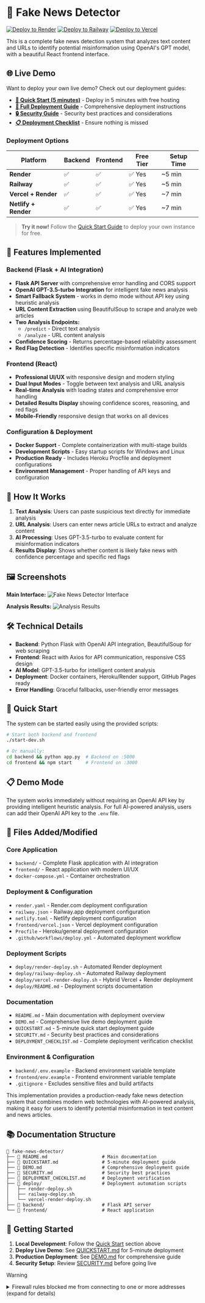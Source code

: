 # 📰 Fake News Detector

[![Deploy to Render](https://img.shields.io/badge/Deploy%20to-Render-46E3B7?style=for-the-badge&logo=render)](https://render.com)
[![Deploy to Railway](https://img.shields.io/badge/Deploy%20to-Railway-0B0D0E?style=for-the-badge&logo=railway)](https://railway.app)
[![Deploy to Vercel](https://img.shields.io/badge/Deploy%20to-Vercel-000000?style=for-the-badge&logo=vercel)](https://vercel.com)

This is a complete fake news detection system that analyzes text content and URLs to identify potential misinformation using OpenAI's GPT model, with a beautiful React frontend interface.

## 🌐 Live Demo

Want to deploy your own live demo? Check out our deployment guides:

- **[🚀 Quick Start (5 minutes)](QUICKSTART.md)** - Deploy in 5 minutes with free hosting
- **[📖 Full Deployment Guide](DEMO.md)** - Comprehensive deployment instructions
- **[🔒 Security Guide](SECURITY.md)** - Security best practices and considerations
- **[📋 Deployment Checklist](DEPLOYMENT_CHECKLIST.md)** - Ensure nothing is missed

### Deployment Options

| Platform | Backend | Frontend | Free Tier | Setup Time |
|----------|---------|----------|-----------|------------|
| **Render** | ✅ | ✅ | ✅ Yes | ~5 min |
| **Railway** | ✅ | ✅ | ✅ Yes | ~5 min |
| **Vercel + Render** | ✅ | ✅ | ✅ Yes | ~7 min |
| **Netlify + Render** | ✅ | ✅ | ✅ Yes | ~7 min |

> **Try it now!** Follow the [Quick Start Guide](QUICKSTART.md) to deploy your own instance for free.

## 🚀 Features Implemented

### Backend (Flask + AI Integration)
- **Flask API Server** with comprehensive error handling and CORS support
- **OpenAI GPT-3.5-turbo Integration** for intelligent fake news analysis
- **Smart Fallback System** - works in demo mode without API key using heuristic analysis
- **URL Content Extraction** using BeautifulSoup to scrape and analyze web articles
- **Two Analysis Endpoints:**
  - `/predict` - Direct text analysis
  - `/analyze` - URL content analysis
- **Confidence Scoring** - Returns percentage-based reliability assessment
- **Red Flag Detection** - Identifies specific misinformation indicators

### Frontend (React)
- **Professional UI/UX** with responsive design and modern styling
- **Dual Input Modes** - Toggle between text analysis and URL analysis
- **Real-time Analysis** with loading states and comprehensive error handling
- **Detailed Results Display** showing confidence scores, reasoning, and red flags
- **Mobile-Friendly** responsive design that works on all devices

### Configuration & Deployment
- **Docker Support** - Complete containerization with multi-stage builds
- **Development Scripts** - Easy startup scripts for Windows and Linux
- **Production Ready** - Includes Heroku Procfile and deployment configurations
- **Environment Management** - Proper handling of API keys and configuration

## 🎯 How It Works

1. **Text Analysis**: Users can paste suspicious text directly for immediate analysis
2. **URL Analysis**: Users can enter news article URLs to extract and analyze content
3. **AI Processing**: Uses GPT-3.5-turbo to evaluate content for misinformation indicators
4. **Results Display**: Shows whether content is likely fake news with confidence percentage and specific red flags

## 🖼️ Screenshots

**Main Interface:**
![Fake News Detector Interface](https://github.com/user-attachments/assets/372e902b-848f-4d06-ba59-e511b34e4198)

**Analysis Results:**
![Analysis Results](https://github.com/user-attachments/assets/0f057593-5cc7-4bdd-ae14-9370fd7b9e1b)

## 🛠️ Technical Details

- **Backend**: Python Flask with OpenAI API integration, BeautifulSoup for web scraping
- **Frontend**: React with Axios for API communication, responsive CSS design
- **AI Model**: GPT-3.5-turbo for intelligent content analysis
- **Deployment**: Docker containers, Heroku/Render support, GitHub Pages ready
- **Error Handling**: Graceful fallbacks, user-friendly error messages

## 🚀 Quick Start

The system can be started easily using the provided scripts:

```bash
# Start both backend and frontend
./start-dev.sh

# Or manually:
cd backend && python app.py  # Backend on :5000
cd frontend && npm start     # Frontend on :3000
```

## 📋 Demo Mode

The system works immediately without requiring an OpenAI API key by providing intelligent heuristic analysis. For full AI-powered analysis, users can add their OpenAI API key to the `.env` file.

## 🔧 Files Added/Modified

### Core Application
- `backend/` - Complete Flask application with AI integration
- `frontend/` - React application with modern UI/UX
- `docker-compose.yml` - Container orchestration

### Deployment & Configuration
- `render.yaml` - Render.com deployment configuration
- `railway.json` - Railway.app deployment configuration
- `netlify.toml` - Netlify deployment configuration
- `frontend/vercel.json` - Vercel deployment configuration
- `Procfile` - Heroku/general deployment configuration
- `.github/workflows/deploy.yml` - Automated deployment workflow

### Deployment Scripts
- `deploy/render-deploy.sh` - Automated Render deployment
- `deploy/railway-deploy.sh` - Automated Railway deployment
- `deploy/vercel-render-deploy.sh` - Hybrid Vercel + Render deployment
- `deploy/README.md` - Deployment scripts documentation

### Documentation
- `README.md` - Main documentation with deployment overview
- `DEMO.md` - Comprehensive live demo deployment guide
- `QUICKSTART.md` - 5-minute quick start deployment guide
- `SECURITY.md` - Security best practices and considerations
- `DEPLOYMENT_CHECKLIST.md` - Complete deployment verification checklist

### Environment & Configuration
- `backend/.env.example` - Backend environment variable template
- `frontend/env.example` - Frontend environment variable template
- `.gitignore` - Excludes sensitive files and build artifacts

This implementation provides a production-ready fake news detection system that combines modern web technologies with AI-powered analysis, making it easy for users to identify potential misinformation in text content and news articles.

## 📚 Documentation Structure

```
📁 fake-news-detector/
├── 📄 README.md                    # Main documentation
├── 📄 QUICKSTART.md                # 5-minute deployment guide
├── 📄 DEMO.md                      # Comprehensive deployment guide
├── 📄 SECURITY.md                  # Security best practices
├── 📄 DEPLOYMENT_CHECKLIST.md      # Deployment verification
├── 📁 deploy/                      # Deployment automation scripts
│   ├── render-deploy.sh
│   ├── railway-deploy.sh
│   └── vercel-render-deploy.sh
├── 📁 backend/                     # Flask API server
└── 📁 frontend/                    # React application
```

## 🎯 Getting Started

1. **Local Development**: Follow the [Quick Start](#-quick-start) section above
2. **Deploy Live Demo**: See [QUICKSTART.md](QUICKSTART.md) for 5-minute deployment
3. **Production Deployment**: See [DEMO.md](DEMO.md) for comprehensive guide
4. **Security Setup**: Review [SECURITY.md](SECURITY.md) before going live

> [!WARNING]
>
> <details>
> <summary>Firewall rules blocked me from connecting to one or more addresses (expand for details)</summary>
>
> #### I tried to connect to the following addresses, but was blocked by firewall rules:
>
> - `example.com`
>   - Triggering command: `/home/REDACTED/work/fake-news-detector/fake-news-detector/backend/venv/bin/python app.py` (dns block)
>
> If you need me to access, download, or install something from one of these locations, you can either:
>
> - Configure [Actions setup steps](https://gh.io/copilot/actions-setup-steps) to set up my environment, which run before the firewall is enabled
> - Add the appropriate URLs or hosts to the custom allowlist in this repository's [Copilot coding agent settings](https://github.com/cronoss20/fake-news-detector/settings/copilot/coding_agent) (admins only)
>
> </details>
